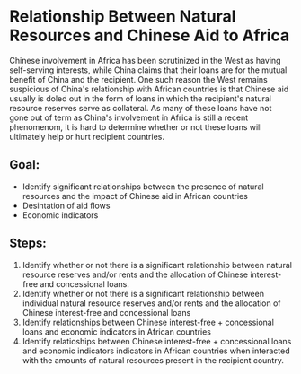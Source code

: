 # Relationship Between Natural Resources and Chinese Aid to Africa

Chinese involvement in Africa has been scrutinized in the West as having self-serving interests, while China claims that their loans are for the mutual benefit of China and the recipient. One such reason the West remains suspicious of China's relationship with African countries is that Chinese aid usually is doled out in the form of loans in which the recipient's natural resource reserves serve as collateral. As many of these loans have not gone out of term as China's involvement in Africa is still a recent phenomenom, it is hard to determine whether or not these loans will ultimately help or hurt recipient countries. 

## Goal: 
- Identify significant relationships between the presence of natural resources and the impact of Chinese aid in African countries
- Desintation of aid flows
- Economic indicators

## Steps:
1. Identify whether or not there is a significant relationship between natural resource reserves and/or rents and the allocation of Chinese interest-free and concessional loans. 
2. Identify whether or not there is a significant relationship between individual natural resource reserves and/or rents and the allocation of Chinese interest-free and concessional loans
3. Identify relationships between Chinese interest-free + concessional loans and economic indicators in African countries
4. Identify relatioships between Chinese interest-free + concessional loans and economic indicators indicators in African countries when interacted with the amounts of natural resources present in the recipient country.
